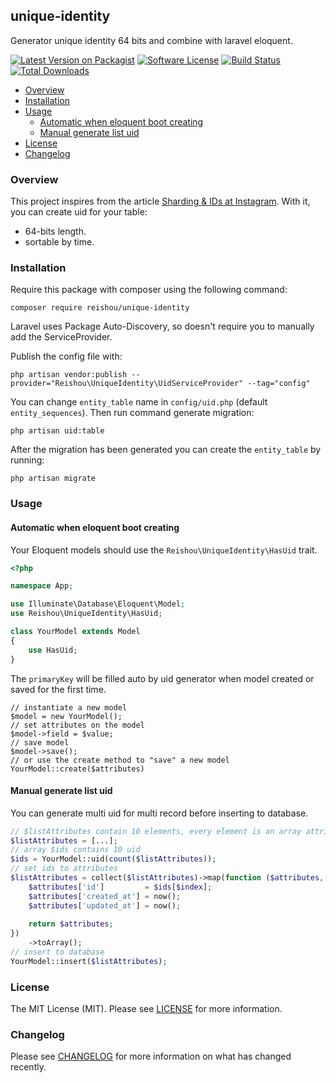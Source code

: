 ## unique-identity
Generator unique identity 64 bits and combine with laravel eloquent.

[![Latest Version on Packagist][ico-version]][link-packagist]
[![Software License][ico-license]](LICENSE.md)
[![Build Status][ico-gha]][link-gha]
[![Total Downloads][ico-downloads]][link-downloads]

- [Overview](#overview)
- [Installation](#installation)
- [Usage](#usage)
    - [Automatic when eloquent boot creating](#automatic-when-eloquent-boot-creating)
    - [Manual generate list uid](#manual-generate-list-uid)
- [License](#license)
- [Changelog](#changelog)

### Overview

This project inspires from the article [Sharding & IDs at Instagram][original-article].
With it, you can create uid for your table:
- 64-bits length.
- sortable by time.

### Installation

Require this package with composer using the following command:

```shell
composer require reishou/unique-identity
```

Laravel uses Package Auto-Discovery, so doesn't require you to manually add the ServiceProvider.

Publish the config file with:

```shell
php artisan vendor:publish --provider="Reishou\UniqueIdentity\UidServiceProvider" --tag="config"
```
You can change `entity_table` name in `config/uid.php` (default `entity_sequences`).
Then run command generate migration:

```shell
php artisan uid:table
```

After the migration has been generated you can create the `entity_table` by running:

```
php artisan migrate
```

### Usage

#### Automatic when eloquent boot creating
Your Eloquent models should use the `Reishou\UniqueIdentity\HasUid` trait.

```php
<?php

namespace App;

use Illuminate\Database\Eloquent\Model;
use Reishou\UniqueIdentity\HasUid;

class YourModel extends Model
{
    use HasUid;
}
```

The `primaryKey` will be filled auto by uid generator when model created or saved for the first time.

```shell
// instantiate a new model
$model = new YourModel();
// set attributes on the model
$model->field = $value;
// save model
$model->save();
// or use the create method to "save" a new model
YourModel::create($attributes)
```

#### Manual generate list uid
You can generate multi uid for multi record before inserting to database.

```php
// $listAttributes contain 10 elements, every element is an array attributes will insert to database.
$listAttributes = [...]; 
// array $ids contains 10 uid
$ids = YourModel::uid(count($listAttributes));
// set ids to attributes
$listAttributes = collect($listAttributes)->map(function ($attributes, $index) use ($ids) {
    $attributes['id']         = $ids[$index];
    $attributes['created_at'] = now();
    $attributes['updated_at'] = now();
    
    return $attributes;
})
    ->toArray();
// insert to database
YourModel::insert($listAttributes);
```

### License

The MIT License (MIT). Please see [LICENSE](LICENSE.md) for more information.

### Changelog

Please see [CHANGELOG](CHANGELOG.md) for more information on what has changed recently.

[original-article]: https://instagram-engineering.com/sharding-ids-at-instagram-1cf5a71e5a5c
[ico-version]: https://img.shields.io/packagist/v/reishou/unique-identity.svg?style=flat-square
[ico-license]: https://img.shields.io/badge/license-MIT-brightgreen.svg?style=flat-square
[ico-gha]: https://github.com/reishou/unique-identity/workflows/Tests/badge.svg
[ico-downloads]: https://img.shields.io/packagist/dt/reishou/unique-identity.svg?style=flat-square
[link-packagist]: https://packagist.org/packages/reishou/unique-identity
[link-gha]: https://github.com/reishou/unique-identity/actions
[link-downloads]: https://packagist.org/packages/reishou/unique-identity